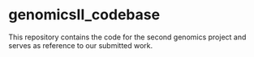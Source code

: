 # genomicsII_codebase

This repository contains the code for the second genomics project and serves as reference to our submitted work.
